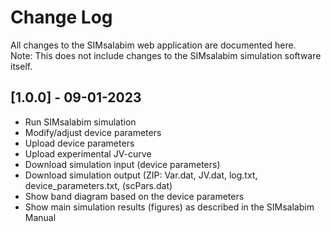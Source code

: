# Change Log
All changes to the SIMsalabim web application are documented here. <br>
Note: This does not include changes to the SIMsalabim simulation software itself.

## [1.0.0] - 09-01-2023
- Run SIMsalabim simulation
- Modify/adjust device parameters
- Upload device parameters
- Upload experimental JV-curve
- Download simulation input (device parameters)
- Download simulation output (ZIP: Var.dat, JV.dat, log.txt, device_parameters.txt, (scPars.dat)
- Show band diagram based on the device parameters
- Show main simulation results (figures) as described in the SIMsalabim Manual